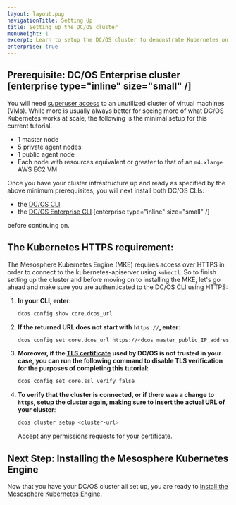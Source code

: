```yaml
---
layout: layout.pug
navigationTitle: Setting Up
title: Setting up the DC/OS cluster
menuWeight: 1
excerpt: Learn to setup the DC/OS cluster to demonstrate Kubernetes on DC/OS Enterprise
enterprise: true
---
```


<!-- This source repo for this topic is https://github.com/mesosphere/dcos-kubernetes-cluster -->

## Prerequisite: DC/OS Enterprise cluster [enterprise type="inline" size="small" /]

You will need [superuser access](/1.12/security/ent/users-groups/reset-superuser/) to an unutilized cluster of virtual machines (VMs). While more is usually always better for seeing more of what DC/OS Kubernetes works at scale, the following is the minimal setup for this current tutorial.

  * 1 master node
  * 5 private agent nodes
  * 1 public agent node
  * Each node with resources equivalent or greater to that of an `m4.xlarge` AWS EC2 VM

Once you have your cluster infrastructure up and ready as specified by the above minimum prerequisites, you will next install both DC/OS CLIs:

- the [DC/OS CLI](/1.12/cli/install/)
- the [DC/OS Enterprise CLI](/1.12/cli/enterprise-cli/) [enterprise type="inline" size="small" /]

before continuing on.

## The Kubernetes HTTPS requirement:

The Mesosphere Kubernetes Engine (MKE) requires access over HTTPS in order to connect to the kubernetes-apiserver using `kubectl`. So to finish setting up the cluster and before moving on to installing the MKE, let's go ahead and make sure you are authenticated to the DC/OS CLI using HTTPS:

1. **In your CLI, enter:**

    ```bash
    dcos config show core.dcos_url
    ```

<!-- *** NEED some validation here. -->

2. **If the returned URL does not start with** `https://`**, enter:**

    ```bash
    dcos config set core.dcos_url https://<dcos_master_public_IP_address>
    ```

<!-- *** NEED some validation here. -->

3. **Moreover, if the [TLS certificate](/services/kubernetes/2.3.2-1.14.1/operations/connecting-clients/) used by DC/OS is not trusted in your case, you can run the following command to disable TLS verification for the purposes of completing this tutorial:**

    ```bash
    dcos config set core.ssl_verify false
    ```
<!-- *** NEED some validation here. -->

4. **To verify that the cluster is connected, or if there was a change to `https`, setup the cluster again, making sure to insert the actual URL of your cluster**:

    ```bash
    dcos cluster setup <cluster-url>
    ```

    Accept any permissions requests for your certificate.

## Next Step: Installing the Mesosphere Kubernetes Engine

Now that you have your DC/OS cluster all set up, you are ready to [install the Mesosphere Kubernetes Engine](/services/kubernetes/2.3.2-1.14.1/getting-started/installing-mke/).

<!-- *** COULD USE some links to community slack and whatnot here to drive traffic that way for feedback. -->
